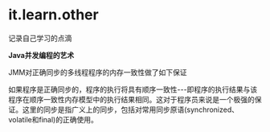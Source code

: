 # it.learn.other
记录自己学习的点滴

**Java并发编程的艺术**

  JMM对正确同步的多线程程序的内存一致性做了如下保证
  
  如果程序是正确同步的，程序的执行将具有顺序一致性---即程序的执行结果与该程序在顺序一致性内存模型中的执行结果相同。这对于程序员来说是一个极强的保证。这里的同步是指广义上的同步，包括对常用同步原语(synchronized、volatile和final)的正确使用。


